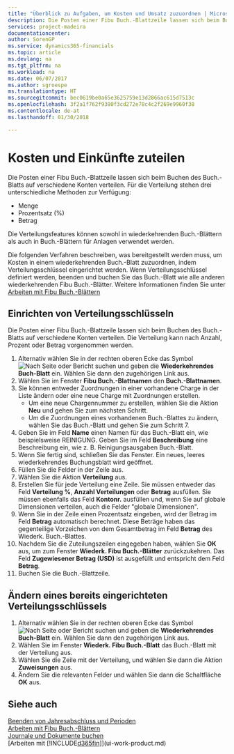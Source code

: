 ```yaml
---
title: "Überblick zu Aufgaben, um Kosten und Umsatz zuzuordnen | Microsoft Docs"
description: Die Posten einer Fibu Buch.-Blattzeile lassen sich beim Buchen des Buch.-Blatts auf verschiedene Konten verteilen.
services: project-madeira
documentationcenter: 
author: SorenGP
ms.service: dynamics365-financials
ms.topic: article
ms.devlang: na
ms.tgt_pltfrm: na
ms.workload: na
ms.date: 06/07/2017
ms.author: sgroespe
ms.translationtype: HT
ms.sourcegitcommit: bec0619be0a65e3625759e13d2866ac615d7513c
ms.openlocfilehash: 3f2a1f762f9380f3cd272e78c4c2f269e9960f38
ms.contentlocale: de-at
ms.lasthandoff: 01/30/2018

---
```

# <a name="allocate-costs-and-income"></a>Kosten und Einkünfte zuteilen
Die Posten einer Fibu Buch.-Blattzeile lassen sich beim Buchen des Buch.-Blatts auf verschiedene Konten verteilen. Für die Verteilung stehen drei unterschiedliche Methoden zur Verfügung:

* Menge
* Prozentsatz (%)
* Betrag

Die Verteilungsfeatures können sowohl in wiederkehrenden Buch.-Blättern als auch in Buch.-Blättern für Anlagen verwendet werden.
<!--You can also distribute the cost or revenue of a line to an intercompany partner when you post a sales or purchase document. When you post the document, a line will be posted in your general journal, and a corresponding line will be created in the intercompany outbox.-->

Die folgenden Verfahren beschreiben, was bereitgestellt werden muss, um Kosten in einem wiederkehrenden Buch.-Blatt zuzuordnen, indem Verteilungsschlüssel eingerichtet werden. Wenn Verteilungsschlüssel definiert werden, beenden und buchen Sie das Buch.-Blatt wie alle anderen wiederkehrenden Fibu Buch.-Blätter. Weitere Informationen finden Sie unter [Arbeiten mit Fibu Buch.-Blättern](ui-work-general-journals.md)

## <a name="to-set-up-allocation-keys"></a>Einrichten von Verteilungsschlüsseln
Die Posten einer Fibu Buch.-Blattzeile lassen sich beim Buchen des Buch.-Blatts auf verschiedene Konten verteilen. Die Verteilung kann nach Anzahl, Prozent oder Betrag vorgenommen werden.
1. Alternativ wählen Sie in der rechten oberen Ecke das Symbol ![Nach Seite oder Bericht suchen](media/ui-search/search_small.png "Nach Seite oder Bericht suchen") und geben die **Wiederkehrendes Buch-Blatt** ein. Wählen Sie dann den zugehörigen Link aus.
2. Wählen Sie im Fenster **Fibu Buch.-Blattnamen** den **Buch.-Blattnamen**.
3. Sie können entweder Zuordnungen in einer vorhandene Charge in der Liste ändern oder eine neue Charge mit Zuordnungen erstellen.
   * Um eine neue Chargennummer zu erstellen, wählen Sie die Aktion **Neu** und gehen Sie zum nächsten Schritt.
   * Um die Zuordnungen eines vorhandenen Buch.-Blattes zu ändern, wählen Sie das Buch.-Blatt und gehen Sie zum Schritt 7.    
4. Geben Sie im Feld **Name** einen Namen für das Buch.-Blatt ein, wie beispielsweise REINIGUNG. Geben Sie im Feld **Beschreibung** eine Beschreibung ein, wie z. B. Reinigungsausgaben Buch.-Blatt.
5. Wenn Sie fertig sind, schließen Sie das Fenster. Ein neues, leeres wiederkehrendes Buchungsblatt wird geöffnet.
6. Füllen Sie die Felder in der Zeile aus.
7. Wählen Sie die Aktion **Verteilung** aus.
8. Erstellen Sie für jede Verteilung eine Zeile. Sie müssen entweder das Feld **Verteilung %**, **Anzahl Verteilungen** oder **Betrag** ausfüllen. Sie müssen ebenfalls das Feld **Kontonr.** ausfüllen und, wenn Sie auf globale Dimensionen verteilen, auch die Felder "globale Dimensionen".
9. Wenn Sie in der Zeile einen Prozentsatz eingeben, wird der Betrag im Feld **Betrag** automatisch berechnet. Diese Beträge haben das gegenteilige Vorzeichen von dem Gesamtbetrag im Feld **Betrag** des Wiederk. Buch.-Blattes.
10. Nachdem Sie die Zuteilungszeilen eingegeben haben, wählen Sie **OK** aus, um zum Fenster **Wiederk. Fibu Buch.-Blätter** zurückzukehren. Das Feld **Zugewiesener Betrag (USD)** ist ausgefüllt und entspricht dem Feld **Betrag**.
11. Buchen Sie die Buch.-Blattzeile.

## <a name="to-change-an-allocation-key-that-has-already-been-set-up"></a>Ändern eines bereits eingerichteten Verteilungsschlüssels
1. Alternativ wählen Sie in der rechten oberen Ecke das Symbol ![Nach Seite oder Bericht suchen](media/ui-search/search_small.png "Nach Seite oder Bericht suchen") und geben die **Wiederkehrendes Buch-Blatt** ein. Wählen Sie dann den zugehörigen Link aus.
2. Wählen Sie im Fenster **Wiederk. Fibu Buch.-Blatt** das Buch.-Blatt mit der Verteilung aus.
3. Wählen Sie die Zeile mit der Verteilung, und wählen Sie dann die Aktion **Zuweisungen** aus.
4. Ändern Sie die relevanten Felder und wählen Sie dann die Schaltfläche **OK** aus.

## <a name="see-also"></a>Siehe auch
[Beenden von Jahresabschluss und Perioden](year-close-years-periods.md)  
[Arbeiten mit Fibu Buch.-Blättern](ui-work-general-journals.md)    
[Journale und Dokumente buchen](ui-post-documents-journals.md)    
[Arbeiten mit [!INCLUDE[d365fin](includes/d365fin_md.md)]](ui-work-product.md)


